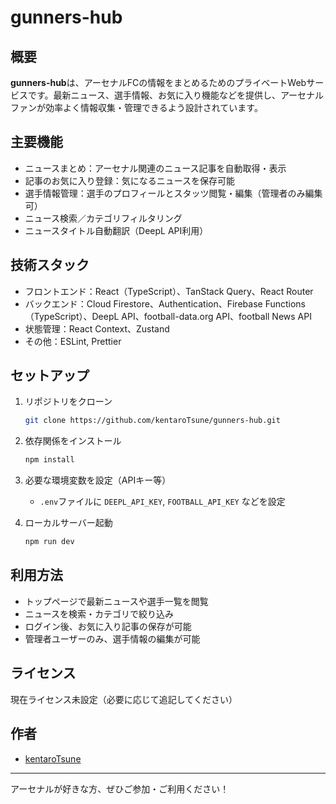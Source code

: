 # gunners-hub

## 概要
**gunners-hub**は、アーセナルFCの情報をまとめるためのプライベートWebサービスです。最新ニュース、選手情報、お気に入り機能などを提供し、アーセナルファンが効率よく情報収集・管理できるよう設計されています。

## 主要機能

- ニュースまとめ：アーセナル関連のニュース記事を自動取得・表示
- 記事のお気に入り登録：気になるニュースを保存可能
- 選手情報管理：選手のプロフィールとスタッツ閲覧・編集（管理者のみ編集可）
- ニュース検索／カテゴリフィルタリング
- ニュースタイトル自動翻訳（DeepL API利用）

## 技術スタック

- フロントエンド：React（TypeScript）、TanStack Query、React Router
- バックエンド：Cloud Firestore、Authentication、Firebase Functions（TypeScript）、DeepL API、football-data.org API、football News API
- 状態管理：React Context、Zustand
- その他：ESLint, Prettier

## セットアップ

1. リポジトリをクローン
   ```sh
   git clone https://github.com/kentaroTsune/gunners-hub.git
   ```
2. 依存関係をインストール
   ```sh
   npm install
   ```
3. 必要な環境変数を設定（APIキー等）
   - `.env`ファイルに `DEEPL_API_KEY`, `FOOTBALL_API_KEY` などを設定

4. ローカルサーバー起動
   ```sh
   npm run dev
   ```

## 利用方法

- トップページで最新ニュースや選手一覧を閲覧
- ニュースを検索・カテゴリで絞り込み
- ログイン後、お気に入り記事の保存が可能
- 管理者ユーザーのみ、選手情報の編集が可能

## ライセンス
現在ライセンス未設定（必要に応じて追記してください）

## 作者
- [kentaroTsune](https://github.com/kentaroTsune)

---

アーセナルが好きな方、ぜひご参加・ご利用ください！